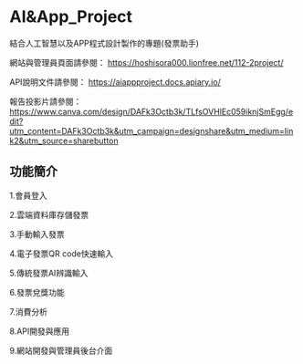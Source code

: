 # AI&App_Project


結合人工智慧以及APP程式設計製作的專題(發票助手)


網站與管理員頁面請參閱：
https://hoshisora000.lionfree.net/112-2project/

API說明文件請參閱：
https://aiappproject.docs.apiary.io/

報告投影片請參閱：
https://www.canva.com/design/DAFk3Octb3k/TLfsOVHlEc059iknjSmEgg/edit?utm_content=DAFk3Octb3k&utm_campaign=designshare&utm_medium=link2&utm_source=sharebutton

## 功能簡介

1.會員登入

2.雲端資料庫存儲發票

3.手動輸入發票

4.電子發票QR code快速輸入 

5.傳統發票AI辨識輸入

6.發票兌獎功能

7.消費分析

8.API開發與應用

9.網站開發與管理員後台介面